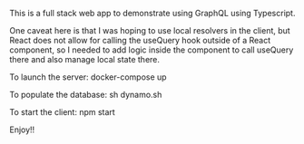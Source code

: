 This is a full stack web app to demonstrate using GraphQL using Typescript.

One caveat here is that I was hoping to use local resolvers in the client, but React does not allow for calling the useQuery hook outside of a React component, so I needed to add logic inside the component to call useQuery there and also manage local state there.

To launch the server:
docker-compose up

To populate the database:
sh dynamo.sh

To start the client:
npm start

Enjoy!!

